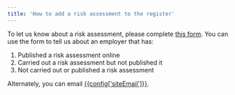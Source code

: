 ```yaml
---
title: 'How to add a risk assessment to the register'
---
```


To let us know about a risk assessment, please complete [this form]({{config['riskAssessmentFormUrl']}}). You can use the form to tell us about an employer that has:

<ol>
  <li>Published a risk assessment online</li>
  <li>Carried out a risk assessment but not published it</li>
  <li>Not carried out or published a risk assessment</li>
</ol>

Alternately, you can email [{{config['siteEmail']}}](mailto:{{config['siteEmail']}}).
